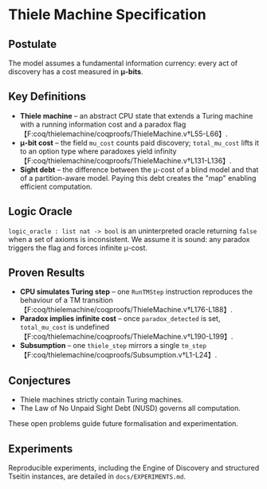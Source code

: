 # Thiele Machine Specification

## Postulate
The model assumes a fundamental information currency: every act of discovery has a cost measured in **μ-bits**.

## Key Definitions
- **Thiele machine** – an abstract CPU state that extends a Turing machine with a running information cost and a paradox flag【F:coq/thielemachine/coqproofs/ThieleMachine.v†L55-L66】.
- **μ-bit cost** – the field `mu_cost` counts paid discovery; `total_mu_cost` lifts it to an option type where paradoxes yield infinity【F:coq/thielemachine/coqproofs/ThieleMachine.v†L131-L136】.
- **Sight debt** – the difference between the μ-cost of a blind model and that of a partition-aware model. Paying this debt creates the "map" enabling efficient computation.

## Logic Oracle
`logic_oracle : list nat -> bool` is an uninterpreted oracle returning `false` when a set of axioms is inconsistent. We assume it is sound: any paradox triggers the flag and forces infinite μ-cost.

## Proven Results
- **CPU simulates Turing step** – one `RunTMStep` instruction reproduces the behaviour of a TM transition【F:coq/thielemachine/coqproofs/ThieleMachine.v†L176-L188】.
- **Paradox implies infinite cost** – once `paradox_detected` is set, `total_mu_cost` is undefined【F:coq/thielemachine/coqproofs/ThieleMachine.v†L190-L199】.
- **Subsumption** – one `thiele_step` mirrors a single `tm_step`【F:coq/thielemachine/coqproofs/Subsumption.v†L1-L24】.

## Conjectures
- Thiele machines strictly contain Turing machines.
- The Law of No Unpaid Sight Debt (NUSD) governs all computation.

These open problems guide future formalisation and experimentation.

## Experiments
Reproducible experiments, including the Engine of Discovery and structured Tseitin instances, are detailed in `docs/EXPERIMENTS.md`.
